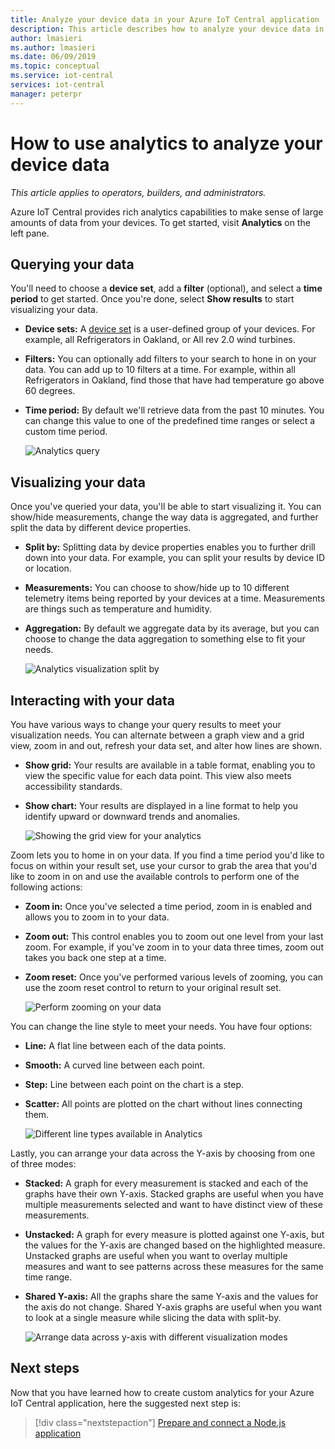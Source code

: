```yaml
---
title: Analyze your device data in your Azure IoT Central application | Microsoft Docs
description: This article describes how to analyze your device data in your Azure IoT Central application using queries and visualizations.
author: lmasieri
ms.author: lmasieri
ms.date: 06/09/2019
ms.topic: conceptual
ms.service: iot-central
services: iot-central
manager: peterpr
---
```


# How to use analytics to analyze your device data

*This article applies to operators, builders, and administrators.*

Azure IoT Central provides rich analytics capabilities to make sense of large amounts of data from your devices. To get started, visit **Analytics** on the left pane.

## Querying your data

You'll need to choose a **device set**, add a **filter** (optional), and select a **time period** to get started. Once you're done, select **Show results** to start visualizing your data.

* **Device sets:** A [device set](howto-use-device-sets.md) is a user-defined group of your devices. For example, all Refrigerators in Oakland, or All rev 2.0 wind turbines.

* **Filters:** You can optionally add filters to your search to hone in on your data. You can add up to 10 filters at a time. For example, within all Refrigerators in Oakland, find those that have had temperature go above 60 degrees.
* **Time period:** By default we'll retrieve data from the past 10 minutes. You can change this value to one of the predefined time ranges or select a custom time period.

  ![Analytics query](media/howto-create-analytics/analytics-query.png)

## Visualizing your data

Once you've queried your data, you'll be able to start visualizing it. You can show/hide measurements, change the way data is aggregated, and further split the data by different device properties.  

* **Split by:** Splitting data by device properties enables you to further drill down into your data. For example, you can split your results by device ID or location.

* **Measurements:** You can choose to show/hide up to 10 different telemetry items being reported by your devices at a time. Measurements are things such as temperature and humidity.

* **Aggregation:** By default we aggregate data by its average, but you can choose to change the data aggregation to something else to fit your needs.

   ![Analytics visualization split by](media/howto-create-analytics/analytics-splitby.png)

## Interacting with your data

You have various ways to change your query results to meet your visualization needs. You can alternate between a graph view and a grid view, zoom in and out, refresh your data set, and alter how lines are shown.

* **Show grid:** Your results are available in a table format, enabling you to view the specific value for each data point. This view also meets accessibility standards.
* **Show chart:** Your results are displayed in a line format to help you identify upward or downward trends and anomalies.

  ![Showing the grid view for your analytics](media/howto-create-analytics/analytics-showgrid.png)

Zoom lets you to home in on your data. If you find a time period you'd like to focus on within your result set, use your cursor to grab the area that you'd like to zoom in on and use the available controls to perform one of the following actions:

* **Zoom in:** Once you've selected a time period, zoom in is enabled and allows you to zoom in to your data.
* **Zoom out:** This control enables you to zoom out one level from your last zoom. For example, if you've zoom in to your data three times, zoom out takes you back one step at a time.
* **Zoom reset:** Once you've performed various levels of zooming, you can use the zoom reset control to return to your original result set.

  ![Perform zooming on your data](media/howto-create-analytics/analytics-zoom.png)

You can change the line style to meet your needs. You have four options:

* **Line:** A flat line between each of the data points.
* **Smooth:** A curved line between each point.
* **Step:** Line between each point on the chart is a step.
* **Scatter:** All points are plotted on the chart without lines connecting them.

  ![Different line types available in Analytics](media/howto-create-analytics/analytics-linetypes.png)

Lastly, you can arrange your data across the Y-axis by choosing from one of three modes:

* **Stacked:** A graph for every measurement is stacked and each of the graphs have their own Y-axis. Stacked graphs are useful when you have multiple measurements selected and want to have distinct view of these measurements.
* **Unstacked:** A graph for every measure is plotted against one Y-axis, but the values for the Y-axis are changed based on the highlighted measure. Unstacked graphs are useful when you want to overlay multiple measures and want to see patterns across these measures for the same time range.
* **Shared Y-axis:** All the graphs share the same Y-axis and the values for the axis do not change. Shared Y-axis graphs are useful when you want to look at a single measure while slicing the data with split-by.

  ![Arrange data across y-axis with different visualization modes](media/howto-create-analytics/analytics-yaxis.png)

## Next steps

Now that you have learned how to create custom analytics for your Azure IoT Central application, here the suggested next step is:

> [!div class="nextstepaction"]
> [Prepare and connect a Node.js application](howto-connect-nodejs.md)